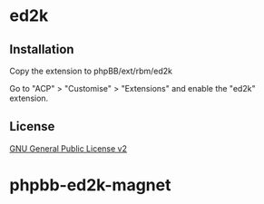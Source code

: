# ed2k

## Installation

Copy the extension to phpBB/ext/rbm/ed2k

Go to "ACP" > "Customise" > "Extensions" and enable the "ed2k" extension.

## License

[GNU General Public License v2](license.txt)
# phpbb-ed2k-magnet
